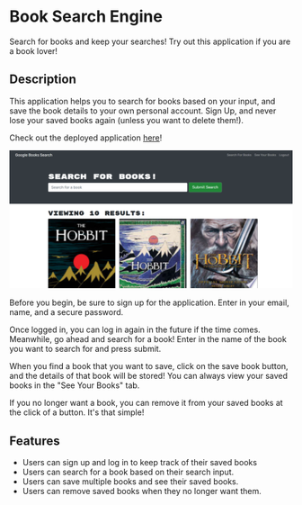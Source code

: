 # Book Search Engine

Search for books and keep your searches! Try out this application if you are a book lover! 
## Description
This application helps you to search for books based on your input, and save the book details to your own personal account. Sign Up, and never lose your saved books again (unless you want to delete them!). 

Check out the deployed application [here](https://book-search-engine-bootcamp.herokuapp.com/)!

![Book Engine Main Page](Assets/main-page.png)

Before you begin, be sure to sign up for the application. Enter in your email, name, and a secure password. 

Once logged in, you can log in again in the future if the time comes. Meanwhile, go ahead and search for a book! Enter in the name of the book you want to search for and press submit. 

When you find a book that you want to save, click on the save book button, and the details of that book will be stored! You can always view your saved books in the "See Your Books" tab.

If you no longer want a book, you can remove it from your saved books at the click of a button. It's that simple!

## Features
- Users can sign up and log in to keep track of their saved books
- Users can search for a book based on their search input. 
- Users can save multiple books and see their saved books.
- Users can remove saved books when they no longer want them. 
